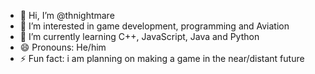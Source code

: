 - 👋 Hi, I’m @thnightmare
- 👀 I’m interested in game development, programming and Aviation
- 🌱 I’m currently learning C++, JavaScript, Java and Python
- 😄 Pronouns: He/him
- ⚡ Fun fact: i am planning on making a game in the near/distant future

<!---
thnightmare/thnightmare is a ✨ special ✨ repository because its `README.md` (this file) appears on your GitHub profile.
You can click the Preview link to take a look at your changes.
--->

